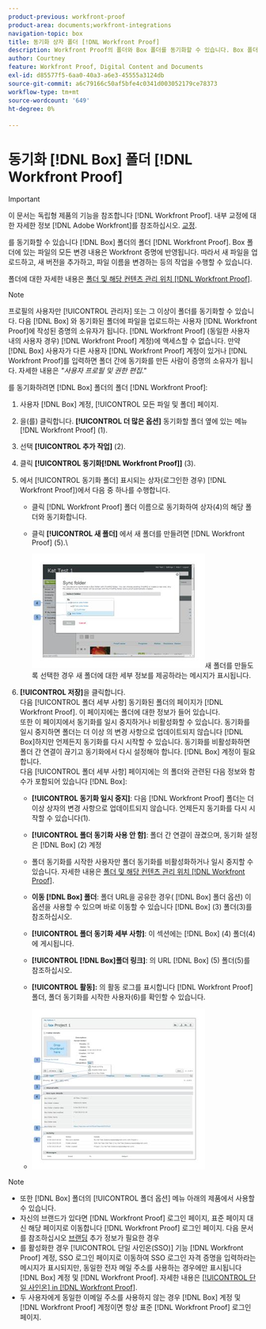 ```yaml
---
product-previous: workfront-proof
product-area: documents;workfront-integrations
navigation-topic: box
title: 동기화 상자 폴더 [!DNL Workfront Proof]
description: Workfront Proof의 폴더와 Box 폴더를 동기화할 수 있습니다. Box 폴더에 있는 파일의 모든 변경 내용은 Workfront 증명에 반영됩니다. 따라서 새 파일을 업로드하고, 새 버전을 추가하고, 파일 이름을 변경하는 등의 작업을 수행할 수 있습니다.
author: Courtney
feature: Workfront Proof, Digital Content and Documents
exl-id: d85577f5-6aa0-40a3-a6e3-45555a3124db
source-git-commit: a6c79166c50af5bfe4c0341d003052179ce78373
workflow-type: tm+mt
source-wordcount: '649'
ht-degree: 0%

---
```


# 동기화 [!DNL Box] 폴더 [!DNL Workfront Proof]

>[!IMPORTANT]
>
>이 문서는 독립형 제품의 기능을 참조합니다 [!DNL Workfront Proof]. 내부 교정에 대한 자세한 정보 [!DNL Adobe Workfront]를 참조하십시오. [교정](../../../review-and-approve-work/proofing/proofing.md).

를 동기화할 수 있습니다 [!DNL Box] 폴더의 폴더 [!DNL Workfront Proof]. Box 폴더에 있는 파일의 모든 변경 내용은 Workfront 증명에 반영됩니다. 따라서 새 파일을 업로드하고, 새 버전을 추가하고, 파일 이름을 변경하는 등의 작업을 수행할 수 있습니다.

폴더에 대한 자세한 내용은 [폴더 및 해당 컨텐츠 관리 위치 [!DNL Workfront Proof]](../../../workfront-proof/wp-work-proofsfiles/organize-your-work/manage-folders-and-contents.md).

>[!NOTE]
>
>프로필의 사용자만 [!UICONTROL 관리자] 또는 그 이상이 폴더를 동기화할 수 있습니다. 다음 [!DNL Box] 와 동기화된 폴더에 파일을 업로드하는 사용자 [!DNL Workfront Proof]에 작성된 증명의 소유자가 됩니다. [!DNL Workfront Proof] (동일한 사용자 내의 사용자 경우) [!DNL Workfront Proof] 계정)에 액세스할 수 없습니다. 만약 [!DNL Box] 사용자가 다른 사용자 [!DNL Workfront Proof] 계정이 있거나 [!DNL Workfront Proof]를 입력하면 폴더 간에 동기화를 만든 사람이 증명의 소유자가 됩니다. 자세한 내용은 *&quot;사용자 프로필 및 권한 편집.&quot;*

를 동기화하려면 [!DNL Box] 폴더의 폴더 [!DNL Workfront Proof]:

1. 사용자 [!DNL Box] 계정, [!UICONTROL 모든 파일 및 폴더] 페이지.
1. 을(를) 클릭합니다. **[!UICONTROL 더 많은 옵션]** 동기화할 폴더 옆에 있는 메뉴 [!DNL Workfront Proof] (1).
1. 선택 **[!UICONTROL 추가 작업]** (2).
1. 클릭 **[!UICONTROL 동기화[!DNL Workfront Proof]]** (3).
1. 에서 [!UICONTROL 동기화 폴더] 표시되는 상자(로그인한 경우) [!DNL Workfront Proof])에서 다음 중 하나를 수행합니다.

   * 클릭 [!DNL Workfront Proof] 폴더 이름으로 동기화하여 상자(4)의 해당 폴더와 동기화합니다.
   * 클릭 **[!UICONTROL 새 폴더]** 에서 새 폴더를 만들려면 [!DNL Workfront Proof] (5).\

      ![folder_sync_2.jpg](assets/folder-sync-2-350x231.jpg)새 폴더를 만들도록 선택한 경우 새 폴더에 대한 세부 정보를 제공하라는 메시지가 표시됩니다.

1. **[!UICONTROL 저장]**&#x200B;을 클릭합니다.\
   다음 [!UICONTROL 폴더 세부 사항] 동기화된 폴더의 페이지가 [!DNL Workfront Proof]. 이 페이지에는 폴더에 대한 정보가 들어 있습니다.\
   또한 이 페이지에서 동기화를 일시 중지하거나 비활성화할 수 있습니다. 동기화를 일시 중지하면 폴더는 더 이상 의 변경 사항으로 업데이트되지 않습니다 [!DNL Box]하지만 언제든지 동기화를 다시 시작할 수 있습니다. 동기화를 비활성화하면 폴더 간 연결이 끊기고 동기화에서 다시 설정해야 합니다. [!DNL Box] 계정이 필요합니다.\
   다음 [!UICONTROL 폴더 세부 사항] 페이지에는 의 폴더와 관련된 다음 정보와 함수가 포함되어 있습니다 [!DNL Box]:

   * **[!UICONTROL 동기화 일시 중지]**: 다음 [!DNL Workfront Proof] 폴더는 더 이상 상자의 변경 사항으로 업데이트되지 않습니다. 언제든지 동기화를 다시 시작할 수 있습니다(1).
   * **[!UICONTROL 폴더 동기화 사용 안 함]**: 폴더 간 연결이 끊겼으며, 동기화 설정은 [!DNL Box] (2) 계정

   * 폴더 동기화를 시작한 사용자만 폴더 동기화를 비활성화하거나 일시 중지할 수 있습니다. 자세한 내용은  [폴더 및 해당 컨텐츠 관리 위치 [!DNL Workfront Proof]](../../../workfront-proof/wp-work-proofsfiles/organize-your-work/manage-folders-and-contents.md).
   * **이동 [!DNL Box] 폴더**: 폴더 URL을 공유한 경우( [!DNL Box] 폴더 옵션) 이 옵션을 사용할 수 있으며 바로 이동할 수 있습니다 [!DNL Box] (3) 폴더(3)를 참조하십시오.
   * **[!UICONTROL 폴더 동기화 세부 사항]**: 이 섹션에는 [!DNL Box] (4) 폴더(4)에 게시됩니다.
   * **[!UICONTROL [!DNL Box]폴더 링크]**: 의 URL [!DNL Box] (5) 폴더(5)를 참조하십시오.
   * **[!UICONTROL 활동]:** 의 활동 로그를 표시합니다 [!DNL Workfront Proof] 폴더, 폴더 동기화를 시작한 사용자(6)를 확인할 수 있습니다.
   * ![folder_details__1_.jpg](assets/folder-details--1--350x324.jpg)

>[!NOTE]
>
>* 또한 [!DNL Box] 폴더의 [!UICONTROL 폴더 옵션] 메뉴 아래의 제품에서 사용할 수 있습니다.
>* 자신의 브랜드가 있다면 [!DNL Workfront Proof] 로그인 페이지, 표준 페이지 대신 해당 페이지로 이동합니다 [!DNL Workfront Proof] 로그인 페이지. 다음 문서를 참조하십시오 [브랜딩](https://support.workfront.com/hc/en-us/sections/115000921208-Branding) 추가 정보가 필요한 경우
>* 를 활성화한 경우 [!UICONTROL 단일 사인온(SSO)] 기능 [!DNL Workfront Proof] 계정, SSO 로그인 페이지로 이동하여 SSO 로그인 자격 증명을 입력하라는 메시지가 표시되지만, 동일한 전자 메일 주소를 사용하는 경우에만 표시됩니다 [!DNL Box] 계정 및 [!DNL Workfront Proof]. 자세한 내용은 [[!UICONTROL 단일 사인온] in [!DNL Workfront Proof]](../../../workfront-proof/wp-acct-admin/managing-security/single-sign-on-overview.md).
>* 두 사용자에게 동일한 이메일 주소를 사용하지 않는 경우 [!DNL Box] 계정 및 [!DNL Workfront Proof] 계정이면 항상 표준 [!DNL Workfront Proof] 로그인 페이지.
>



